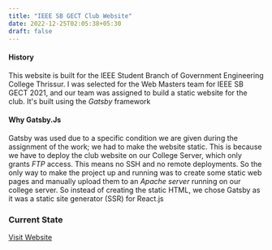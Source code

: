 ```yaml
---
title: "IEEE SB GECT Club Website"
date: 2022-12-25T02:05:38+05:30
draft: false
---
```


#### History

This website is built for the IEEE Student Branch of Government Engineering College Thrissur. I was selected for the Web Masters team for IEEE SB GECT 2021, and our team was assigned to build a static website for the club. It's built using the *Gatsby* framework

#### Why Gatsby.Js

Gatsby was used due to a specific condition we are given during the assignment of the work; we had to make the website static. This is because we have to deploy the club website on our College Server, which only grants *FTP* access. This means no SSH and no remote deployments. So the only way to make the project up and running was to create some static web pages and manually upload them to an *Apache server* running on our college server. So instead of creating the static HTML, we chose Gatsby as it was a static site generator (SSR) for React.js

### Current State

[Visit Website](https://ieee.gectcr.ac.in/)
